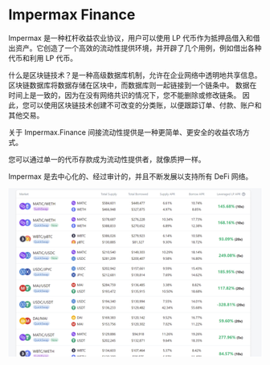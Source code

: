 # Impermax Finance

Impermax 是一种杠杆收益农业协议，用户可以使用 LP 代币作为抵押品借入和借出资产。它创造了一个高效的流动性提供环境，并开辟了几个用例，例如借出各种代币和利用 LP 代币。

什么是区块链技术？是一种高级数据库机制，允许在企业网络中透明地共享信息。 区块链数据库将数据存储在区块中，而数据库则一起链接到一个链条中。 数据在时间上是一致的，因为在没有网络共识的情况下，您不能删除或修改链条。 因此，您可以使用区块链技术创建不可改变的分类账，以便跟踪订单、付款、账户和其他交易。

关于 Impermax.Finance
间接流动性提供是一种更简单、更安全的收益农场方式。

您可以通过单一的代币存款成为流动性提供者，就像质押一样。

Impermax 是去中心化的、经过审计的，并且不断发展以支持所有 DeFi 网络。

![impermaxfinance-dapp-defi-moonriver-image1_83a8cc723541b13cb3b052bfa5667e67](impermaxfinance-dapp-defi-moonriver-image1_83a8cc723541b13cb3b052bfa5667e67.png)

